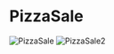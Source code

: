 # PizzaSale
![PizzaSale](https://user-images.githubusercontent.com/96654573/208320296-c855f543-0f05-4ebd-9b10-1a0bb98b16d8.png)
![PizzaSale2](https://user-images.githubusercontent.com/96654573/208320301-26d4e9fb-0841-443f-9a9c-f89929cbef4c.png)
